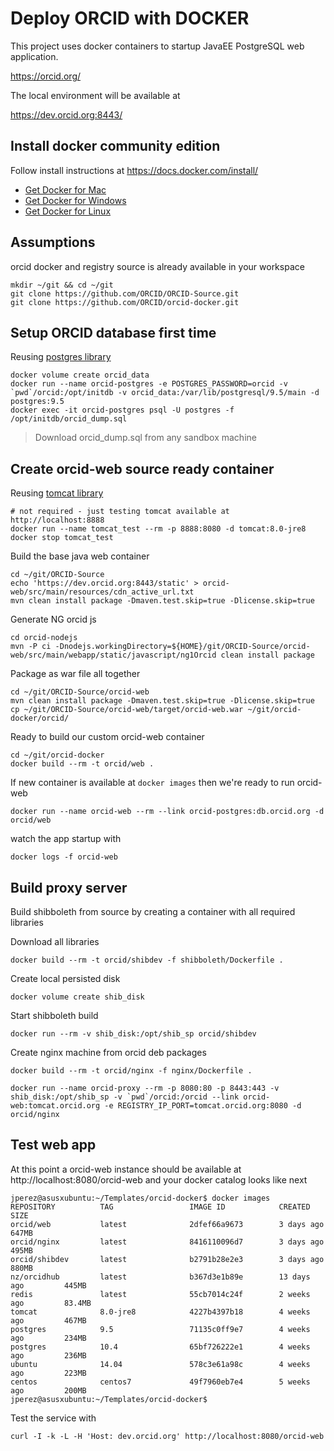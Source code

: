 # Deploy ORCID with DOCKER

This project uses docker containers to startup JavaEE PostgreSQL web application.

https://orcid.org/

The local environment will be available at

https://dev.orcid.org:8443/

## Install docker community edition

Follow install instructions at https://docs.docker.com/install/

* [Get Docker for Mac](https://download.docker.com/mac/stable/Docker.dmg)
* [Get Docker for Windows](https://download.docker.com/win/stable/Docker%20for%20Windows%20Installer.exe)
* [Get Docker for Linux](https://download.docker.com/linux/static/stable/aarch64/docker-18.03.1-ce.tgz)

## Assumptions

orcid docker and registry source is already available in your workspace

    mkdir ~/git && cd ~/git
    git clone https://github.com/ORCID/ORCID-Source.git
    git clone https://github.com/ORCID/orcid-docker.git

## Setup ORCID database first time

Reusing [postgres library](https://docs.docker.com/samples/library/postgres/)

    docker volume create orcid_data
    docker run --name orcid-postgres -e POSTGRES_PASSWORD=orcid -v `pwd`/orcid:/opt/initdb -v orcid_data:/var/lib/postgresql/9.5/main -d postgres:9.5
    docker exec -it orcid-postgres psql -U postgres -f /opt/initdb/orcid_dump.sql

> Download orcid_dump.sql from any sandbox machine

## Create orcid-web source ready container

Reusing [tomcat library](https://docs.docker.com/samples/library/tomcat/)

    # not required - just testing tomcat available at http://localhost:8888
    docker run --name tomcat_test --rm -p 8888:8080 -d tomcat:8.0-jre8
    docker stop tomcat_test

Build the base java web container

    cd ~/git/ORCID-Source
    echo 'https://dev.orcid.org:8443/static' > orcid-web/src/main/resources/cdn_active_url.txt
    mvn clean install package -Dmaven.test.skip=true -Dlicense.skip=true

Generate NG orcid js

    cd orcid-nodejs
    mvn -P ci -Dnodejs.workingDirectory=${HOME}/git/ORCID-Source/orcid-web/src/main/webapp/static/javascript/ng1Orcid clean install package

Package as war file all together

    cd ~/git/ORCID-Source/orcid-web
    mvn clean install package -Dmaven.test.skip=true -Dlicense.skip=true
    cp ~/git/ORCID-Source/orcid-web/target/orcid-web.war ~/git/orcid-docker/orcid/

Ready to build our custom orcid-web container

    cd ~/git/orcid-docker
    docker build --rm -t orcid/web .

If new container is available at `docker images` then we're ready to run orcid-web

    docker run --name orcid-web --rm --link orcid-postgres:db.orcid.org -d orcid/web

watch the app startup with

    docker logs -f orcid-web

## Build proxy server

Build shibboleth from source by creating a container with all required libraries

Download all libraries

    docker build --rm -t orcid/shibdev -f shibboleth/Dockerfile .

Create local persisted disk

    docker volume create shib_disk

Start shibboleth build

    docker run --rm -v shib_disk:/opt/shib_sp orcid/shibdev

Create nginx machine from orcid deb packages

    docker build --rm -t orcid/nginx -f nginx/Dockerfile .

    docker run --name orcid-proxy --rm -p 8080:80 -p 8443:443 -v shib_disk:/opt/shib_sp -v `pwd`/orcid:/orcid --link orcid-web:tomcat.orcid.org -e REGISTRY_IP_PORT=tomcat.orcid.org:8080 -d orcid/nginx

## Test web app

At this point a orcid-web instance should be available at http://localhost:8080/orcid-web and your docker catalog looks like next

    jperez@asusxubuntu:~/Templates/orcid-docker$ docker images
    REPOSITORY          TAG                 IMAGE ID            CREATED             SIZE
    orcid/web           latest              2dfef66a9673        3 days ago          647MB
    orcid/nginx         latest              8416110096d7        3 days ago          495MB
    orcid/shibdev       latest              b2791b28e2e3        3 days ago          880MB
    nz/orcidhub         latest              b367d3e1b89e        13 days ago         445MB
    redis               latest              55cb7014c24f        2 weeks ago         83.4MB
    tomcat              8.0-jre8            4227b4397b18        4 weeks ago         467MB
    postgres            9.5                 71135c0ff9e7        4 weeks ago         234MB
    postgres            10.4                65bf726222e1        4 weeks ago         236MB
    ubuntu              14.04               578c3e61a98c        4 weeks ago         223MB
    centos              centos7             49f7960eb7e4        5 weeks ago         200MB
    jperez@asusxubuntu:~/Templates/orcid-docker$

Test the service with

    curl -I -k -L -H 'Host: dev.orcid.org' http://localhost:8080/orcid-web
